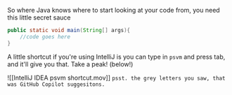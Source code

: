 So where Java knows where to start looking at your code from, you need this little secret sauce
```java
public static void main(String[] args){
	//code goes here
}
```
A little shortcut if you're using IntelliJ is you can type in `psvm` and press tab, and it'll give you that.  Take a peak! (below!)

![[IntelliJ IDEA psvm shortcut.mov]]
`psst. the grey letters you saw, that was GitHub Copilot suggesitons.`

